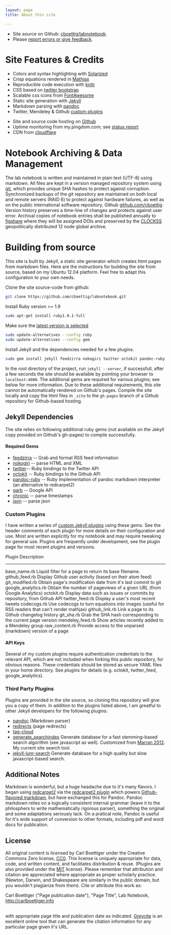 ```yaml
---
layout: page
title: About this site

---
```




* Site source on Github: [cboettig/labnotebook](http://github.com/cboettig/labnotebook).
* Please [report errors or give feedback](https://github.com/cboettig/labnotebook/issues).


Site Features & Credits
=======================

* Colors and syntax highlighting with [Solarized](http://ethanschoonover.com/solarized) 
* Crisp equations rendered in [Mathjax](http://www.mathjax.org/)
* Reproducible code execution with [knitr](http://yihui.name/knitr/)
* CSS based on [twitter bootstrap](http://twitter.github.com/bootstrap/)
* Scalable css icons from [FontAwesome](http://fortawesome.github.com/Font-Awesome)
* Static site generation with [Jekyll](https://github.com/mojombo/jekyll)
* Markdown parsing with [pandoc](http://johnmacfarlane.net/pandoc/) 
* Twitter, Mendeley & Github [custom plugins](https://github.com/cboettig/labnotebook/tree/master/_plugins)
<!-- * [Carbon-neutral site](http://www.dreamhost.com/green.cgi) hosting by [Dreamhost](http://dreamhost.org) -->
* Site and source code hosting on [Github](https://github.com/)
* Uptime monitoring from my.pingdom.com; see [status report](http://stats.pingdom.com/fy1sae94ydyi/616612)
* CDN from [cloudflare](https://www.cloudflare.com/)

Notebook Archiving & Data Management
====================================

The lab notebook is written and maintained in plain text (UTF-8) using markdown. All files are kept in a version managed repository system using [git](http://git-scm.com/), which provides unique SHA hashes to protect against corruption. Synchronized backups of the git repository are maintained on both local and remote servers (RAID 6) to protect against hardware failures, as well as on the public international software repository, Github [github.com/cboettig](https://github.com/cboettig).  Version history preserves a time-line of changes and protects against user error.  Archival copies of notebook entries shall be published annually to [figshare](http://figshare.com) where they will be assigned DOIs and preserved by the [CLOCKSS](http://www.clockss.org/clockss/Home) geopolitically distributed 12 node global archive.


Building from source
====================

This site is built by Jekyll, a static site generator which creates html pages from markdown files.  Here are the instructions for building the site from source, based on my Ubuntu 12.04 platform.  Feel free to adapt this configuration to your own needs.  

Clone the site source-code from github:

```bash
git clone https://github.com/cboettig/labnotebook.git
```


Install Ruby version >= 1.9

```bash
sudo apt-get install ruby1.9.1-full
```

Make sure the [latest version is selected](http://askubuntu.com/questions/91693/how-do-you-uninstall-ruby-1-8-7-and-install-ruby-1-9-2)

```bash
sudo update-alternatives --config ruby
sudo update-alternatives --config gem
```

Install Jekyll and the dependencies needed for a few plugins.

```bash
sudo gem install jekyll feedzirra nokogiri twitter octokit pandoc-ruby garb chronic json time 
```


In the root directory of the project, run `jekyll --server`, if successfull, after a few seconds the site should be available by pointing your browser to `localhost:4000`.  The additional gems are required for various plugins; see below for more information.  Due to these additional requirements, this site cannot be automatically rendered on Github's pages.  Compile the site locally and copy the html files in `_site` to the `gh-pages` branch of a Github repository for Github-based hosting.  

Jekyll Dependencies 
-------------------

The site relies on following additional ruby gems (not available on the Jekyll copy provided on Github's gh-pages) to compile successfully.  

#### Required Gems

* [feedzirra](https://github.com/pauldix/feedzirra) -- Grab and format RSS feed information  
* [nokogiri](https://github.com/sparklemotion/nokogiri) -- parse HTML and XML 
* [twitter](https://github.com/sferik/twitter )-- Ruby bindings to the Twitter API
* [octokit](https://github.com/pengwynn/octokit) -- Ruby bindings to the Github API
* [pandoc-ruby](https://github.com/alphabetum/pandoc-ruby) -- Ruby implementation of pandoc markdown interpreter (an alternative to redcarpet2)
* [garb](https://github.com/vigetlabs/garb) -- Google API 
* [chronic](https://github.com/mojombo/chronic) -- parse timestamps
* [json](https://github.com/flori/json) -- parse json

<!-- dependency of jekyll already * [redcarpet](https://github.com/vmg/redcarpet) -- markdown parsing, currently used by some custom plugins for formatting.  -->
<!-- Potential gems, not needed yet: faraday, faraday_middleware, oauth, ruby-git -->

### Custom Plugins

I have written a series of [custom Jekyll plugins](https://github.com/cboettig/labnotebook/tree/master/_plugins/jekyll-labnotebook-plugins) using these gems.  See the header comments of each plugin for more details on their configuration and use. Most are written explicitly for my notebook and may require tweaking for general use. Plugins are frequently under development, see the plugin page for most recent plugins and versions.  

 Plugin                 Description
 --------------------   ----------------------- 
 base_name.rb           Liquid filter for a page to return its base filename. 
 github_feed.rb         Display Github user activity (based on their atom feed)
 git_modified.rb        Obtain page's modification date from it's last commit to git
 google_analytics.rb    Obtain the number of pageviews of a given URL (from Google Analytics)
 octokit.rb             Display data such as issues or commits by repository, from Github API
 twitter_feed.rb        Display a user's most recent tweets
 codecogs.rb            Use codecogs to turn equations into images (useful for RSS readers that can't render mathjax)
 github_link.rb         Link a page to its Github changelog history
 git_sha.rb             Grab the SHA hash corresponding to the current page version
 mendeley_feed.rb       Show articles recently added to a Mendeley group
 raw_content.rb         Provide access to the unparsed (markdown) version of a page  

#### API Keys

Several of my custom plugins require authentication credentials to the relevant API, which are not included when forking this public repository, for obvious reasons.  These credentials should be stored as secure YAML files in your home directory.  See plugins for details (e.g. octokit, twitter_feed, google_analytics).  

### Third Party Plugins 

Plugins are provided in the site source, so cloning this repository will give you a copy of them. In addition to the plugins listed above, I am greatful to other Jekyll developers for the following plugins:

* [pandoc](https://github.com/dsanson/jekyll-pandoc-plugin) (Markdown parser)
* [redirects](https://github.com/pelosi/marran.com/blob/master/_plugins/redirects.rb) (page redirects)
* [tag-cloud](https://gist.github.com/2290195)  
* [generate_searchindex](https://github.com/cboettig/labnotebook/blob/master/_plugins/generate_searchindex.rb) Generate database for a fast stemming-based search algorithm (see javascript as well).  Customized from [Marran 2012](http://www.marran.com/tech/jquery-full-text-indexing-on-jekyll/). My current site search tool.  
* [jekyll-lunr-search](https://github.com/cboettig/labnotebook/blob/master/_plugins/jekyll_lunr_js_search.rb) Generate database for a high quality but slow javascript-based search.  

Additional Notes
----------------

Markdown is wonderful, but a huge headache due to it's many flavors.  I began using [redcarpet2](https://github.com/vmg/redcarpet/) via the [redcarpet2 plugin](https://github.com/nono/Jekyll-plugins) which powers [Github-flavored markdown](http://github.github.com/github-flavored-markdown/), but have exchanged this for Pandoc.  Pandoc markdown relies on a logically consistent internal grammar (leave it to the philosphers to write mathematically rigorous parser), something the original and some adaptations seriously lack.  On a pratical note, Pandoc is useful for it's wide support of conversion to other formats, including pdf and word docs for publication.  



License
-------

All original content is licensed by Carl Boettiger under the Creative Commons Zero license, [CC0](http://creativecommons.org/publicdomain/zero/1.0/).  This license is uniquely appropriate for data, code, and written content, and facilitates distribution & reuse. (Plugins are also provided under the [MIT](http://opensource.org/licenses/MIT) license).  Please remember that attribution and citation are appreciated where appropriate as proper scholarly practice.  (Newton, Darwin, and Shakespeare are similarly in the public domain, but you wouldn't plagiarize from them).  Cite or attribute this work as:
<br/>

<div vocab="http://purl.org/dc/terms/" typeof="bibliographicCitation">
<span property="creator">Carl Boettiger</span> (<span property="date">"Page publication date"</span>), <span property="title">"Page Title"</span>, <span property="source">Lab Notebook</span>, <a property="http://creativecommons.org/ns#attributionURL" href="http://carlboettiger.info">http://carlboettiger.info</a> 
</div>


<br/>with appropriate page title and publication date as indicated.  [Greycite](http://greycite.knowledgeblog.org/) is an excellent online tool that can generate the citation information for any particular page given it's URL.  



